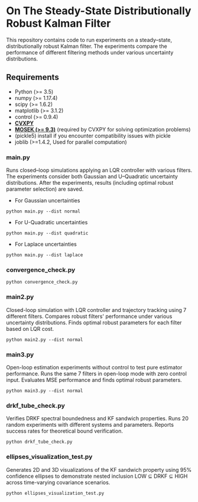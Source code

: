 On The Steady-State Distributionally Robust Kalman Filter
====================================================

This repository contains code to run experiments on a steady–state, distributionally robust Kalman filter. 
The experiments compare the performance of different filtering methods under various uncertainty distributions.

## Requirements
- Python (>= 3.5)
- numpy (>= 1.17.4)
- scipy (>= 1.6.2)
- matplotlib (>= 3.1.2)
- control (>= 0.9.4)
- **[CVXPY](https://www.cvxpy.org/)**
- **[MOSEK (>= 9.3)](https://www.mosek.com/)** (required by CVXPY for solving optimization problems)
- (pickle5) install if you encounter compatibility issues with pickle
- joblib (>=1.4.2, Used for parallel computation)

### main.py

Runs closed–loop simulations applying an LQR controller with various filters. The experiments consider both Gaussian and U–Quadratic uncertainty distributions. After the experiments, results (including optimal robust parameter selection) are saved.

- For Gaussian uncertainties

```
python main.py --dist normal
```

- For U-Quadratic uncertainties

```
python main.py --dist quadratic
```

- For Laplace uncertainties

```
python main.py --dist laplace
```

### convergence_check.py

```
python convergence_check.py
```

### main2.py

Closed-loop simulation with LQR controller and trajectory tracking using 7 different filters. Compares robust filters' performance under various uncertainty distributions. Finds optimal robust parameters for each filter based on LQR cost.

```
python main2.py --dist normal
```

### main3.py

Open-loop estimation experiments without control to test pure estimator performance. Runs the same 7 filters in open-loop mode with zero control input. Evaluates MSE performance and finds optimal robust parameters.

```
python main3.py --dist normal
```

### drkf_tube_check.py

Verifies DRKF spectral boundedness and KF sandwich properties. Runs 20 random experiments with different systems and parameters. Reports success rates for theoretical bound verification.

```
python drkf_tube_check.py
```

### ellipses_visualization_test.py

Generates 2D and 3D visualizations of the KF sandwich property using 95% confidence ellipses to demonstrate nested inclusion LOW ⊆ DRKF ⊆ HIGH across time-varying covariance scenarios.
```
python ellipses_visualization_test.py
```